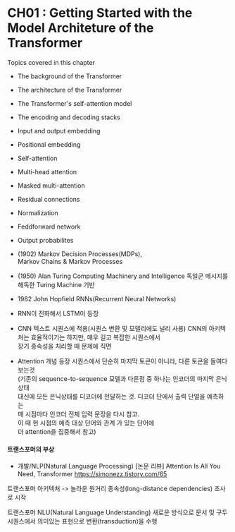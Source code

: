 #  CH01 : Getting Started with the Model Architeture of the Transformer

Topics covered in this chapter
- The background of the Transformer
- The architecture of the Transformer
- The Transformer's self-attention model
- The encoding and decoding stacks
- Input and output embedding
- Positional embedding
- Self-attention
- Multi-head attention
- Masked multi-attention
- Residual connections
- Normalization
- Feddforward network
- Output probabilites



- (1902) Markov Decision Processes(MDPs),    
  Markov Chains & Markov Processes

- (1950) Alan Turing Computing Machinery and Intelligence
  독일군 메시지를 해독한 Turing Machine 기반

- 1982 John Hopfield  RNNs(Recurrent Neural Networks)

- RNN이 진화해서 LSTM이 등장   

- CNN 텍스트 시퀀스에 적용(시퀀스 변환 및 모델리에도 널리 사용)
  CNN의 아키텍처는 효율적이기는 하지만, 매우 길고 복잡한 시퀀스에서    
  장기 종속성을 처리할 때 문제에 직면    



- Attention 개념 등장 시퀀스에서 단순히 마지막 토큰이 아니라, 다른 토큰을 들여다 보는것  
  (기존의 sequence-to-sequence 모델과 다른점 중 하나는 인코더의 마지막 은닉 상태   
   대신에 모든 은닉상태를 디코더에 전달하는 것. 디코더 단에서 출력 단얼을 예측하는   
   매 시점마다 인코더 전체 입력 문장을 다시 참고.      
   이 때 현 시점의 예측 대상 단어와 관계 가 있는 단어에      
   더 attention을 집중해서 참고)       


#### 트랜스포머의 부상
- 개발/NLP(Natural Language Processing)
[논문 리뷰] Attention Is All You Need, Transformer
https://simonezz.tistory.com/65



트랜스포머 아키텍처 -> 놀라운 원거리 종속성(long-distance dependencies) 조사로 시작

트랜스포머 NLU(Natural Language Understanding) 새로운 방식으로  문서 및 구두 시퀀스에서 의미있는 표현으로 변환(transduction)을 수행